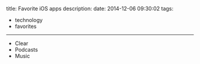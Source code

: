 title: Favorite iOS apps
description:
date: 2014-12-06 09:30:02
tags:
- technology
- favorites
---

- Clear
- Podcasts
- Music